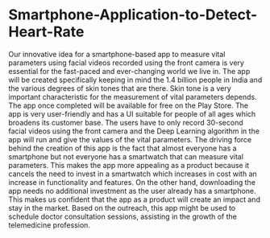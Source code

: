 # Smartphone-Application-to-Detect-Heart-Rate


Our innovative idea for a smartphone-based app to measure vital parameters using facial videos recorded using the front camera is very essential for the fast-paced and ever-changing world we live in. The app will be created specifically keeping in mind the 1.4 billion people in India and the various degrees of skin tones that are there. Skin tone is a very important characteristic for the measurement of vital parameters depends. The app once completed will be available for free on the Play Store. The app is very user-friendly and has a UI suitable for people of all ages which broadens its customer base. The users have to only record 30-second facial videos using the front camera and the Deep Learning algorithm in the app will run and give the values of the vital parameters. The driving force behind the creation of this app is the fact that almost everyone has a smartphone but not everyone has a smartwatch that can measure vital parameters. This makes the app more appealing as a product because it cancels the need to invest in a smartwatch which increases in cost with an increase in functionality and features. On the other hand, downloading the app needs no additional investment as the user already has a smartphone. This makes us confident that the app as a product will create an impact and stay in the market. Based on the outreach, this app might be used to schedule doctor consultation sessions, assisting in the growth of the telemedicine profession.
